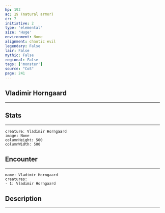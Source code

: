 ```yaml
---
hp: 192
ac: 19 (natural armor)
cr: 7
initiative: 2
type: 'elemental'    
size: 'Huge'
environment: None
alignment: chaotic evil
legendary: False
lair: False
mythic: False
regional: False
tags: ['monster']
source: "CoS"
page: 241
---
```


## Vladimir Horngaard
---



## Stats
---

```statblock
creature: Vladimir Horngaard
image: None
columnHeight: 500
columnWidth: 500
```

## Encounter
---

```encounter-table
name: Vladimir Horngaard
creatures:
- 1: Vladimir Horngaard
```

## Description
---




